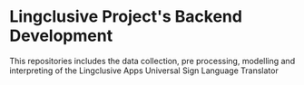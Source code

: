 # Lingclusive Project's Backend Development

This repositories includes the data collection, pre processing, modelling and interpreting of the Lingclusive Apps Universal Sign Language Translator
